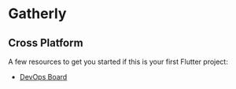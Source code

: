 # Gatherly

## Cross Platform 

A few resources to get you started if this is your first Flutter project:
- [DevOps Board](https://docs.flutter.dev/get-started/codelab)


